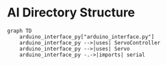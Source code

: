 # AI Directory Structure

```mermaid
graph TD
    arduino_interface_py["arduino_interface.py"]
    arduino_interface_py -->|uses| ServoController
    arduino_interface_py -->|uses| Servo
    arduino_interface_py -.->|imports| serial
```
